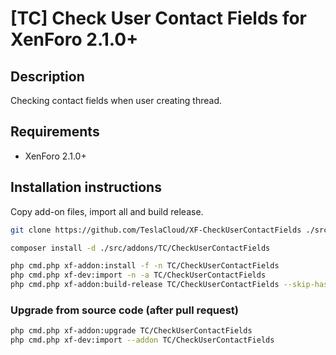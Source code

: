 # [TC] Check User Contact Fields for XenForo 2.1.0+

## Description

Checking contact fields when user creating thread.

## Requirements

- XenForo 2.1.0+

## Installation instructions
Copy add-on files, import all and build release.

```bash
git clone https://github.com/TeslaCloud/XF-CheckUserContactFields ./src/addons/TC/CheckUserContactFields
```

```bash
composer install -d ./src/addons/TC/CheckUserContactFields

php cmd.php xf-addon:install -f -n TC/CheckUserContactFields
php cmd.php xf-dev:import -n -a TC/CheckUserContactFields
php cmd.php xf-addon:build-release TC/CheckUserContactFields --skip-hashes
```

### Upgrade from source code (after pull request)
```bash
php cmd.php xf-addon:upgrade TC/CheckUserContactFields
php cmd.php xf-dev:import --addon TC/CheckUserContactFields
```
